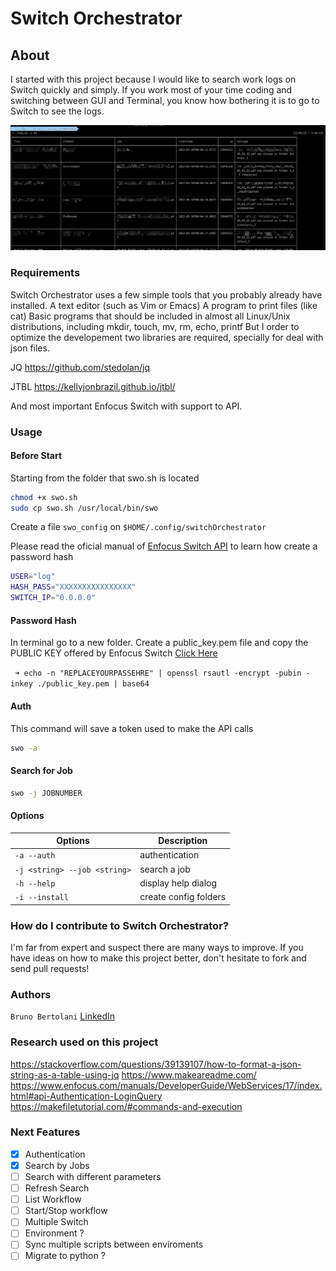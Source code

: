 # Switch Orchestrator

## About

I started with this project because I would like to search work logs on Switch quickly and simply. If you work most of your time coding and switching between GUI and Terminal, you know how bothering it is to go to Switch to see the logs.

![](./assets/swo.png)

### Requirements

Switch Orchestrator uses a few simple tools that you probably already have installed.
A text editor (such as Vim or Emacs)
A program to print files (like cat)
Basic programs that should be included in almost all Linux/Unix distributions, including mkdir, touch, mv, rm, echo, printf
But I order to optimize the developement two libraries are required, specially for deal with json files.

JQ <https://github.com/stedolan/jq>

JTBL <https://kellyjonbrazil.github.io/jtbl/>

And most important Enfocus Switch with support to API.

### Usage

#### Before Start

Starting from the folder that swo.sh is located

```bash
chmod +x swo.sh
sudo cp swo.sh /usr/local/bin/swo
```

Create a file `swo_config` on `$HOME/.config/switchOrchestrator`

Please read the oficial manual of [Enfocus Switch API](https://www.enfocus.com/manuals/DeveloperGuide/WebServices/17/index.html#api-Authentication-LoginQuery) to learn how create a password hash

```bash
USER="log"
HASH_PASS="XXXXXXXXXXXXXXXX"
SWITCH_IP="0.0.0.0"
```

#### Password Hash

In terminal go to a new folder.
Create a public_key.pem file and copy the PUBLIC KEY offered by Enfocus Switch [Click Here](https://www.enfocus.com/manuals/DeveloperGuide/WebServices/17/index.html#api-Authentication-LoginQuery)

``` ➜ echo -n "REPLACEYOURPASSEHRE" | openssl rsautl -encrypt -pubin -inkey ./public_key.pem | base64```

#### Auth

This command will save a token used to make the API calls

```bash
swo -a
```

#### Search for Job

```bash
swo -j JOBNUMBER
```

#### Options

| Options                      | Description           |
| ---------------------------- | --------------------- |
| `-a --auth`                  | authentication        |
| `-j <string> --job <string>` | search a job          |
| `-h --help`                  | display help dialog   |
| `-i --install`               | create config folders |

### How do I contribute to Switch Orchestrator?

I'm far from expert and suspect there are many ways to improve. If you have ideas on how to make this project better, don't hesitate to fork and send pull requests!

### Authors

```Bruno Bertolani``` [LinkedIn](https://www.linkedin.com/in/brunosbertolani/)

### Research used on this project

<https://stackoverflow.com/questions/39139107/how-to-format-a-json-string-as-a-table-using-jq>
<https://www.makeareadme.com/>
<https://www.enfocus.com/manuals/DeveloperGuide/WebServices/17/index.html#api-Authentication-LoginQuery>
<https://makefiletutorial.com/#commands-and-execution>

### Next Features

- [X] Authentication
- [X] Search by Jobs
- [ ] Search with different parameters
- [ ] Refresh Search
- [ ] List Workflow
- [ ] Start/Stop workflow
- [ ] Multiple Switch
- [ ] Environment ?
- [ ] Sync multiple scripts between enviroments
- [ ] Migrate to python ?

